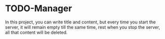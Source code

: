 # TODO-Manager
In this project, you can write title and content, but every time you start the server, it will remain empty till the same time, rest when you stop the server, all that content will be deleted.
